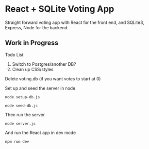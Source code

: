 # React + SQLite Voting App

Straight forward voting app with React for the front end, and SQLite3, Express, Node for the backend.

## Work in Progress
Todo List
1. Switch to Postgres/another DB?
2. Clean up CSS/styles

Delete voting.db (if you want votes to start at 0)

Set up and seed the server in node
```
node setup-db.js
```
```
node seed-db.js
```

Then run the server
```
node server.js
```

And run the React app in dev mode
```
npm run dev
```